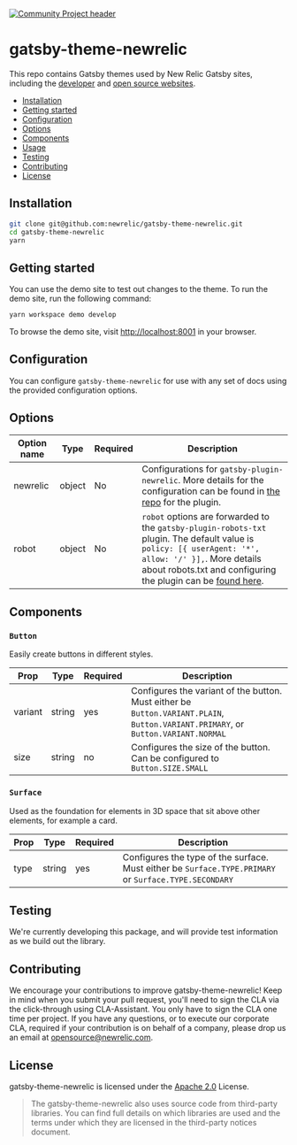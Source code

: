 [![Community Project header](https://github.com/newrelic/opensource-website/raw/master/src/images/categories/Community_Project.png)](https://opensource.newrelic.com/oss-category/#community-project)

# gatsby-theme-newrelic

This repo contains Gatsby themes used by New Relic Gatsby sites, including the
[developer](https://developer.newrelic.com) and [open source websites](https://opensource.newrelic.com).

- [Installation](#installation)
- [Getting started](#getting-started)
- [Configuration](#configuration)
- [Options](#options)
- [Components](#components)
- [Usage](#usage)
- [Testing](#testing)
- [Contributing](#contributing)
- [License](#license)

## Installation

```sh
git clone git@github.com:newrelic/gatsby-theme-newrelic.git
cd gatsby-theme-newrelic
yarn
```

## Getting started

You can use the demo site to test out changes to the theme. To run the demo
site, run the following command:

```sh
yarn workspace demo develop
```

To browse the demo site, visit [http://localhost:8001](http://localhost:8001) in
your browser.

## Configuration

You can configure `gatsby-theme-newrelic` for use with any set of docs using the provided configuration options.

## Options

| Option name | Type   | Required | Description                                                                                                                                                                                                                                                                          |
| ----------- | ------ | -------- | ------------------------------------------------------------------------------------------------------------------------------------------------------------------------------------------------------------------------------------------------------------------------------------ |
| newrelic    | object | No       | Configurations for `gatsby-plugin-newrelic`. More details for the configuration can be found in [the repo](https://github.com/newrelic/gatsby-plugin-newrelic) for the plugin.                                                                                                       |
| robot       | object | No       | `robot` options are forwarded to the `gatsby-plugin-robots-txt` plugin. The default value is `policy: [{ userAgent: '*', allow: '/' }],`. More details about robots.txt and configuring the plugin can be [found here](https://www.gatsbyjs.org/packages/gatsby-plugin-robots-txt/). |

## Components

### `Button`

Easily create buttons in different styles.

| Prop    | Type   | Required | Description                                                                                                                       |
| ------- | ------ | -------- | --------------------------------------------------------------------------------------------------------------------------------- |
| variant | string | yes      | Configures the variant of the button. Must either be `Button.VARIANT.PLAIN`, `Button.VARIANT.PRIMARY`, or `Button.VARIANT.NORMAL` |
| size    | string | no       | Configures the size of the button. Can be configured to `Button.SIZE.SMALL`                                                       |

### `Surface`

Used as the foundation for elements in 3D space that sit above other elements,
for example a card.

| Prop | Type   | Required | Description                                                                                           |
| ---- | ------ | -------- | ----------------------------------------------------------------------------------------------------- |
| type | string | yes      | Configures the type of the surface. Must either be `Surface.TYPE.PRIMARY` or `Surface.TYPE.SECONDARY` |

## Testing

We're currently developing this package, and will provide test information as
we build out the library.

<!--
## Support

New Relic hosts and moderates an online forum where customers can interact with
New Relic employees as well as other customers to get help and share best
practices. Like all official New Relic open source projects, there's a related
Community topic in the New Relic Explorers Hub. You can find this project's
topic/threads here:
-->

## Contributing

We encourage your contributions to improve gatsby-theme-newrelic! Keep in mind
when you submit your pull request, you'll need to sign the CLA via the
click-through using CLA-Assistant. You only have to sign the CLA one time per
project. If you have any questions, or to execute our corporate CLA, required
if your contribution is on behalf of a company, please drop us an email at
opensource@newrelic.com.

## License

gatsby-theme-newrelic is licensed under the [Apache
2.0](http://apache.org/licenses/LICENSE-2.0.txt) License.

> The gatsby-theme-newrelic also uses source code from third-party libraries.
> You can find full details on which libraries are used and the terms under
> which they are licensed in the third-party notices document.
